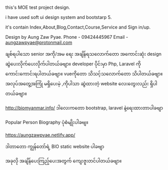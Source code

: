 this's MOE test project design.

i have used soft ui design system and bootstarp 5.

it's contain Index,About,Blog,Contact,Course,Service and Sign in/up.


Design by Aung Zaw Pyae.
Phone - 09424445967
Email - aungzawpyae@protonmail.com


ချစ်ရပါသော senior အကို/အမ ရေး အချိန်ရသလောက်တော အကောင်းဆုံး design ဆွဲပေးလိုက်ပေးလိုက်ပါတယ်ခဗျာ။
developer ပိုင်းမှာ Php, Laravel ကို ကောင်းကောင်းရပါတယ်ခဗျာ။ vueကိုတော သိသင့်သလောက်တော သိပါတယ်ခဗျာ။
အလုပ်အတွေ့အကြုံ မရှိပေးမဲ့ ,ကိုပါသာ ဆွဲထားတဲ့ website လေးတွေးလည်း ရှိပါတယ်ခဗျာ။

http://biomyanmar.info/
ဒါလေးကတော bootstrap, laravel  နဲ့ရေးထားတာပါခဗျာ

Popular Person Biography ပုံစံမျိုးပါခဗျ။


https://aungzawpyae.netlify.app/

ဒါတာတော ကျွန်တော်ရဲ့ BIO static website ပါခဗျာ


အခုလို အချိန်ပေးကြည့်ပေးအတွက် ကျေးဇူးတင်ပါတယ်ခဗျာ။

